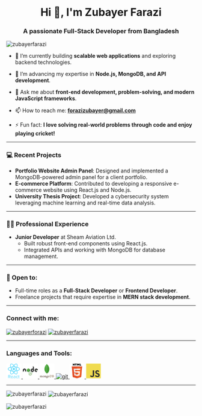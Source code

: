 <h1 align="center">Hi 👋, I'm Zubayer Farazi</h1>
<h3 align="center">A passionate Full-Stack Developer from Bangladesh</h3>

<p align="left"> <img src="https://komarev.com/ghpvc/?username=zubayerfarazi&label=Profile%20views&color=0e75b6&style=flat" alt="zubayerfarazi" /> </p>

- 🔭 I’m currently building **scalable web applications** and exploring backend technologies.

- 🌱 I’m advancing my expertise in **Node.js, MongoDB, and API development**.

- 💬 Ask me about **front-end development, problem-solving, and modern JavaScript frameworks**.

- 📫 How to reach me: **forazizubayer@gmail.com**

- ⚡ Fun fact: **I love solving real-world problems through code and enjoy playing cricket!**

---

<h3 align="left">💻 Recent Projects</h3>

- **Portfolio Website Admin Panel**: Designed and implemented a MongoDB-powered admin panel for a client portfolio.  
- **E-commerce Platform**: Contributed to developing a responsive e-commerce website using React.js and Node.js.  
- **University Thesis Project**: Developed a cybersecurity system leveraging machine learning and real-time data analysis.

---

<h3 align="left">👨‍💻 Professional Experience</h3>

- **Junior Developer** at Sheam Aviation Ltd. 
  - Built robust front-end components using React.js.
  - Integrated APIs and working with MongoDB for database management.

---

<h3 align="left">🎯 Open to:</h3>

- Full-time roles as a **Full-Stack Developer** or **Frontend Developer**.  
- Freelance projects that require expertise in **MERN stack development**.

---

<h3 align="left">Connect with me:</h3>
<p align="left">
<a href="https://fb.com/zubayerforazi" target="blank"><img align="center" src="https://raw.githubusercontent.com/rahuldkjain/github-profile-readme-generator/master/src/images/icons/Social/facebook.svg" alt="zubayerforazi" height="30" width="40" /></a>
<a href="https://instagram.com/zubayerfarazi" target="blank"><img align="center" src="https://raw.githubusercontent.com/rahuldkjain/github-profile-readme-generator/master/src/images/icons/Social/instagram.svg" alt="zubayerfarazi" height="30" width="40" /></a>
</p>

---

<h3 align="left">Languages and Tools:</h3>
<p align="left"> 
  <a href="https://reactjs.org/" target="_blank" rel="noreferrer"> 
    <img src="https://raw.githubusercontent.com/devicons/devicon/master/icons/react/react-original-wordmark.svg" alt="react" width="40" height="40"/> 
  </a>
  <a href="https://nodejs.org/" target="_blank" rel="noreferrer"> 
    <img src="https://raw.githubusercontent.com/devicons/devicon/master/icons/nodejs/nodejs-original-wordmark.svg" alt="nodejs" width="40" height="40"/> 
  </a>
  <a href="https://www.mongodb.com/" target="_blank" rel="noreferrer"> 
    <img src="https://raw.githubusercontent.com/devicons/devicon/master/icons/mongodb/mongodb-original-wordmark.svg" alt="mongodb" width="40" height="40"/> 
  </a>
  <a href="https://git-scm.com/" target="_blank" rel="noreferrer"> 
    <img src="https://www.vectorlogo.zone/logos/git-scm/git-scm-icon.svg" alt="git" width="40" height="40"/> 
  </a>
  <a href="https://www.w3.org/html/" target="_blank" rel="noreferrer"> 
    <img src="https://raw.githubusercontent.com/devicons/devicon/master/icons/html5/html5-original-wordmark.svg" alt="html5" width="40" height="40"/> 
  </a>
  <a href="https://www.javascript.com/" target="_blank" rel="noreferrer"> 
    <img src="https://raw.githubusercontent.com/devicons/devicon/master/icons/javascript/javascript-original.svg" alt="javascript" width="40" height="40"/> 
  </a>
</p>

---

<p><img align="left" src="https://github-readme-stats.vercel.app/api/top-langs?username=zubayerfarazi&show_icons=true&locale=en&layout=compact" alt="zubayerfarazi" /></p>

<p>&nbsp;<img align="center" src="https://github-readme-stats.vercel.app/api?username=zubayerfarazi&show_icons=true&locale=en" alt="zubayerfarazi" /></p>

<p><img align="center" src="https://github-readme-streak-stats.herokuapp.com/?user=zubayerfarazi&" alt="zubayerfarazi" /></p>

